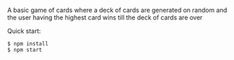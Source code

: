 A basic game of cards where a deck of cards are generated on random and the user having the highest card wins till the deck of cards are over

Quick start:

```
$ npm install
$ npm start
````